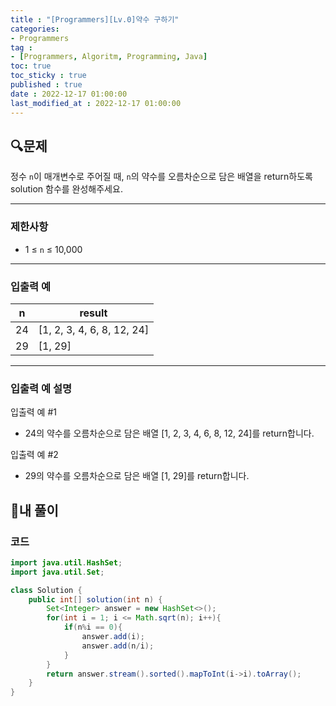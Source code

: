 ```yaml
---
title : "[Programmers][Lv.0]약수 구하기"
categories:
- Programmers
tag :
- [Programmers, Algoritm, Programming, Java]
toc: true
toc_sticky : true
published : true
date : 2022-12-17 01:00:00
last_modified_at : 2022-12-17 01:00:00
---
```


## 🔍문제

정수 `n`이 매개변수로 주어질 때, `n`의 약수를 오름차순으로 담은 배열을 return하도록 solution 함수를 완성해주세요.

------

### 제한사항

- 1 ≤ `n` ≤ 10,000

------

### 입출력 예

| n    | result                     |
| ---- | -------------------------- |
| 24   | [1, 2, 3, 4, 6, 8, 12, 24] |
| 29   | [1, 29]                    |

------

### 입출력 예 설명

입출력 예 #1

- 24의 약수를 오름차순으로 담은 배열 [1, 2, 3, 4, 6, 8, 12, 24]를 return합니다.

입출력 예 #2

- 29의 약수를 오름차순으로 담은 배열 [1, 29]를 return합니다.



## 📝내 풀이

### 코드

```java
import java.util.HashSet;
import java.util.Set;

class Solution {
    public int[] solution(int n) {
        Set<Integer> answer = new HashSet<>();
        for(int i = 1; i <= Math.sqrt(n); i++){
            if(n%i == 0){
                answer.add(i);
                answer.add(n/i);
            }
        }
        return answer.stream().sorted().mapToInt(i->i).toArray();
    }
}
```
